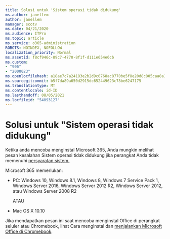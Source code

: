 ```yaml
---
title: Solusi untuk 'Sistem operasi tidak didukung'
ms.author: janellem
author: janellem
manager: scotv
ms.date: 04/21/2020
ms.audience: ITPro
ms.topic: article
ms.service: o365-administration
ROBOTS: NOINDEX, NOFOLLOW
localization_priority: Normal
ms.assetid: f8cf946c-89c7-4770-8f1f-d111e654e6cb
ms.custom:
- "906"
- "2000023"
ms.openlocfilehash: a18ae7c7a24183e2b2d9c0768ac8770be5f8e20d8c805caa8a18ab4cd1816423
ms.sourcegitcommit: b5f7da89a650d2915dc652449623c78be6247175
ms.translationtype: MT
ms.contentlocale: id-ID
ms.lasthandoff: 08/05/2021
ms.locfileid: "54093127"
---
```

# <a name="solutions-for-unsupported-operating-system"></a>Solusi untuk "Sistem operasi tidak didukung"

Ketika anda mencoba menginstal Microsoft 365, Anda mungkin  melihat pesan kesalahan Sistem operasi tidak didukung jika perangkat Anda tidak memenuhi [persyaratan sistem.](https://products.office.com/office-system-requirements)
  
Microsoft 365 memerlukan:
  
- PC: Windows 10, Windows 8.1, Windows 8, Windows 7 Service Pack 1, Windows Server 2016, Windows Server 2012 R2, Windows Server 2012, atau Windows Server 2008 R2

    ATAU

- Mac OS X 10.10

Jika mendapatkan pesan ini saat mencoba menginstal Office di perangkat seluler atau Chromebook, lihat Cara menginstal dan [menjalankan Microsoft Office di Chromebook](https://support.office.com/article/32f14a23-2c1a-4579-b973-d4b1d78561ad?wt.mc_id=Alchemy_ClientDIA).
  